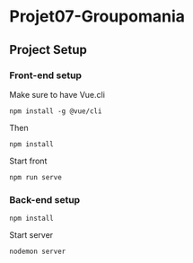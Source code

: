 # Projet07-Groupomania

## Project Setup

### Front-end setup
Make sure to have Vue.cli
```
npm install -g @vue/cli
```
Then
```
npm install
```
Start front
```
npm run serve
```
### Back-end setup
```
npm install
```
Start server
```
nodemon server
```
